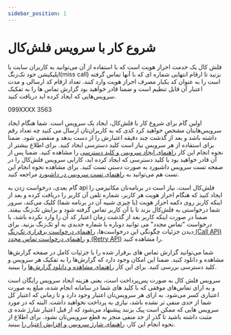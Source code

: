```yaml
---
sidebar_position: 1
---
```


# شروع کار با سرویس فلش‌کال

فلش کال یک خدمت احراز هویت است که با استفاده از آن می‌توانید به کاربران سایت یا اپلیکیشن خود تک‌زنگ(miss call) بزنید تا ارقام انتهایی شماره ای که با آنها تماس گرفته است را به عنوان کد یکبار مصرف احراز هویت وارد کنند. تعداد ارقام کد ارسالی و مدت اعتبار آن قابل تنظیم است و ضمنا قادر خواهید بود گزارش تماس ها را به تفکیک سرویس‌هایی که ایجاد کرده اید دریافت کنید.

<div style={{ textAlign: "center", fontSize: "1.5em", margin: "20px 0" }}>
  099XXXX
  <span style={{color: "#f00"}}>3563</span>
</div>

اولین گام برای شروع کار با فلش‌کال، ایجاد یک سرویس است. شما هنگام ایجاد سرویس‌هایتان مشخص خواهید کرد کدی که به کاربران‌تان ارسال می کنید چه تعداد رقم داشته باشد و بعد از گذشت چند دقیقه اعتبارش را از دست بدهد و منقضی شود. ضمنا برای استفاده از هر سرویس نیاز است کلید دسترسی ایجاد کنید. برای اطلاع بیشتر از نحوه انجام این کار
[راهنمای ایجاد سرویس و کلید دسترسی](///#)
را مشاهده کنید. ضمنا پس از آن قادر خواهید بود با کلید دسترسی که ایجاد کرده اید، کارایی سرویس فلش‌کال را در صفحه تست سرویس داشبورد به صورت دستی تست کنید. برای مشاهده نحوه انجام این تست هم می‌توانید به
[راهنمای تست سرویس در داشبورد](//#)
مراجعه کنید.

گام بعدی، درخواست زدن به api فلش‌کال است. نیاز است در برنامه‌تان مکانیزمی را ایجاد کنید که هنگام احراز هویت هر کاربر، شماره تلفن آن کاربر را دریافت کرده و بعد از اینکه کاربر روی دکمه احراز هویت (یا چیزی شبیه آن در برنامه شما) کلیک می‌کند، سرور شما درخواستی به فلش‌کال بزند تا با آن کاربر تماس گرفته شود و برایش تک‌زنگ بیفتد. ضمنا در صورت اینکه کاربر بعد از گذشت زمان اعتبار کد آن را وارد نکرده باشد، با درخواست "تماس مجدد" می توانید دوباره با شماره جدیدی به او تک‌زنگ بزنید. برای دیدن جزئیات چگونگی این درخواست‌ها،
[راهنمای درخواست برقراری تک‌زنگ (Call API)](//)
و
[راهنمای درخواست تماس مجدد (Retry API)](//)
را مشاهده کنید.

شما می‌توانید گزارش تماس های برقرار شده را با جزئیات کامل در صفحه گزارش‌ها مشاهده و دانلود کنید. ضمنا این امکان وجود دارد که گزارش‌ها را به تفکیک هر سرویس و کلید دسترسی بررسی کنید. برای این کار
[راهنمای مشاهده و دانلود گزارش‌ها](//)
را ببینید.

سرویس فلش کال به صورت پس‌پرداخت است، یعنی هزینه ایجاد سرویس رایگان است و به ازای تماس‌های موفقی که با کلید های شما در سامانه انجام شده، مبلغ به صورت اعتباری کسر می‌شود. به ازای هر سرویس‌تان اعتبار وجود دارد و تا زمانی که اعتبار کل شما از حدی منفی تر نشده باشد، نیازی به پرداخت نخواهید داشت. البته که در مورد سرویس هایی که ممکن است پیک بزنند پیشنهاد می‌شود که از قبل اعتبار شارژ شده ی مثبت داشته باشید تا گذر از حد منفی منجر به قطع سرویس‌تان نشود. برای اطلاع از نحوه انجام این کار،
[راهنمای شارژ سرویس و افزایش اعتبار را](/)
ببینید.
